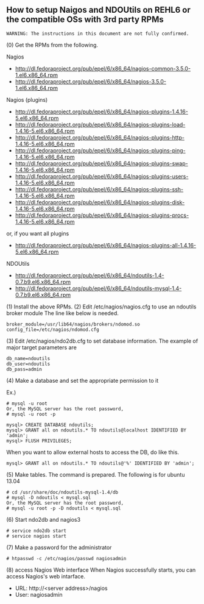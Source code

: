 How to setup Naigos and NDOUtils on REHL6 or the compatible OSs with 3rd party RPMs
-----------------------------------------------------------------------------------

    WARNING: The instructions in this document are not fully confirmed.

(0) Get the RPMs from the following.

Nagios

- http://dl.fedoraproject.org/pub/epel/6/x86_64/nagios-common-3.5.0-1.el6.x86_64.rpm
- http://dl.fedoraproject.org/pub/epel/6/x86_64/nagios-3.5.0-1.el6.x86_64.rpm

Nagios (plugins)

- http://dl.fedoraproject.org/pub/epel/6/x86_64/nagios-plugins-1.4.16-5.el6.x86_64.rpm
- http://dl.fedoraproject.org/pub/epel/6/x86_64/nagios-plugins-load-1.4.16-5.el6.x86_64.rpm
- http://dl.fedoraproject.org/pub/epel/6/x86_64/nagios-plugins-http-1.4.16-5.el6.x86_64.rpm
- http://dl.fedoraproject.org/pub/epel/6/x86_64/nagios-plugins-ping-1.4.16-5.el6.x86_64.rpm
- http://dl.fedoraproject.org/pub/epel/6/x86_64/nagios-plugins-swap-1.4.16-5.el6.x86_64.rpm
- http://dl.fedoraproject.org/pub/epel/6/x86_64/nagios-plugins-users-1.4.16-5.el6.x86_64.rpm
- http://dl.fedoraproject.org/pub/epel/6/x86_64/nagios-plugins-ssh-1.4.16-5.el6.x86_64.rpm
- http://dl.fedoraproject.org/pub/epel/6/x86_64/nagios-plugins-disk-1.4.16-5.el6.x86_64.rpm
- http://dl.fedoraproject.org/pub/epel/6/x86_64/nagios-plugins-procs-1.4.16-5.el6.x86_64.rpm

or, if you want all plugins

- http://dl.fedoraproject.org/pub/epel/6/x86_64/nagios-plugins-all-1.4.16-5.el6.x86_64.rpm

NDOUtils

- http://dl.fedoraproject.org/pub/epel/6/x86_64/ndoutils-1.4-0.7.b9.el6.x86_64.rpm
- http://dl.fedoraproject.org/pub/epel/6/x86_64/ndoutils-mysql-1.4-0.7.b9.el6.x86_64.rpm

(1) Install the above RPMs.
(2) Edit /etc/nagios/nagios.cfg to use an ndoutils broker module
The line like below is needed.

    broker_module=/usr/lib64/nagios/brokers/ndomod.so config_file=/etc/nagios/ndomod.cfg

(3) Edit /etc/nagios/ndo2db.cfg to set database information.
The example of major target parameters are

    db_name=ndoutils
    db_user=ndoutils
    db_pass=admin

(4) Make a database and set the appropriate permission to it

Ex.)

    # mysql -u root
    Or, the MySQL server has the root password,
    # mysql -u root -p

    mysql> CREATE DATABASE ndoutils;
    mysql> GRANT all on ndoutils.* TO ndoutils@localhost IDENTIFIED BY 'admin';
    mysql> FLUSH PRIVILEGES;

When you want to allow external hosts to access the DB, do like this.

    mysql> GRANT all on ndoutils.* TO ndoutils@'%' IDENTIFIED BY 'admin';

(5) Make tables. The command is prepared. The following is for ubuntu 13.04

    # cd /usr/share/doc/ndoutils-mysql-1.4/db
    # mysql -D ndoutils < mysql.sql
    Or, the MySQL server has the root password,
    # mysql -u root -p -D ndoutils < mysql.sql

(6) Start ndo2db and nagios3

    # service ndo2db start
    # service nagios start

(7) Make a password for the administrator

    # htpasswd -c /etc/nagios/passwd nagiosadmin

(8) access Nagios Web interface
When Nagios successfully starts, you can access Nagios's web intarface.

- URL: http://\<server address\>/nagios
- User: nagiosadmin


